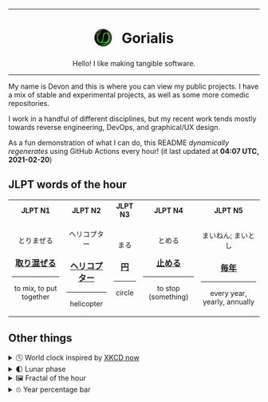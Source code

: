 ***

<h1 align="center">
<sub>
    <img src="readme/resources/avatar.png" height="36">
</sub>
&nbsp;
Gorialis
</h1>
<p align="center">
Hello! I like making tangible software.
</p>

***

My name is Devon and this is where you can view my public projects. I have a mix of stable and experimental projects, as well as some more comedic repositories.

I work in a handful of different disciplines, but my recent work tends mostly towards reverse engineering, DevOps, and graphical/UX design.

As a fun demonstration of what I can do, this README *dynamically regenerates* using GitHub Actions every hour! (it last updated at **04:07 UTC, 2021-02-20**)

<h2>JLPT words of the hour</h2>
<table>
    <tr>
        <th>JLPT N1</th>
        <th>JLPT N2</th>
        <th>JLPT N3</th>
        <th>JLPT N4</th>
        <th>JLPT N5</th>
    </tr>
    <tr>
        <td>
            <p align="center">とりまぜる</p>
            <h3 align="center"><b><a href="https://jisho.org/search/%E5%8F%96%E3%82%8A%E6%B7%B7%E3%81%9C%E3%82%8B">取り混ぜる</a></b></h3>
            <hr>
            <p align="center">to mix,<wbr> to put together</p>
        </td>
        <td>
            <p align="center">ヘリコプター</p>
            <h3 align="center"><b><a href="https://jisho.org/search/%E3%83%98%E3%83%AA%E3%82%B3%E3%83%97%E3%82%BF%E3%83%BC">ヘリコプター</a></b></h3>
            <hr>
            <p align="center">helicopter</p>
        </td>
        <td>
            <p align="center">まる</p>
            <h3 align="center"><b><a href="https://jisho.org/search/%E5%86%86">円</a></b></h3>
            <hr>
            <p align="center">circle</p>
        </td>
        <td>
            <p align="center">とめる</p>
            <h3 align="center"><b><a href="https://jisho.org/search/%E6%AD%A2%E3%82%81%E3%82%8B">止める</a></b></h3>
            <hr>
            <p align="center">to stop (something)</p>
        </td>
        <td>
            <p align="center">まいねん; まいとし</p>
            <h3 align="center"><b><a href="https://jisho.org/search/%E6%AF%8E%E5%B9%B4">毎年</a></b></h3>
            <hr>
            <p align="center">every year,<wbr> yearly,<wbr> annually</p>
        </td>
    </tr>
</table>

<h2>Other things</h2>
<details>
<summary>🕓  World clock inspired by <a href="https://xkcd.com/now">XKCD now</a></summary>

> <img src="generated/now.png" width="512">

</details>
<details>
<summary>🌓 Lunar phase</summary>

The moon is approximately 30.60% through its phase (First Quarter).

</details>
<details>
<summary>&#x1f5bc; Fractal of the hour</summary>

> <img src="generated/fractal.png" width="512">

</details>
<details>
<summary>&#x23f2; Year percentage bar</summary>
<pre><code>2021 [██▁▁▁▁▁▁▁▁▁▁▁▁▁▁▁▁▁▁] 13.75%</code></pre>
</details>
